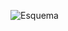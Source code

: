 
![Esquema](https://user-images.githubusercontent.com/86261762/217109834-a66eddb6-ff8d-4cbf-b5cc-8965ed3df855.png)
